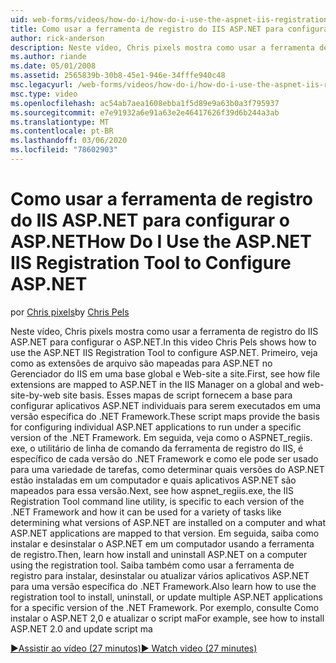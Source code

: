 ```yaml
---
uid: web-forms/videos/how-do-i/how-do-i-use-the-aspnet-iis-registration-tool-to-configure-aspnet
title: Como usar a ferramenta de registro do IIS ASP.NET para configurar o ASP.NET | Microsoft Docs
author: rick-anderson
description: Neste vídeo, Chris pixels mostra como usar a ferramenta de registro do IIS ASP.NET para configurar o ASP.NET. Primeiro, veja como as extensões de arquivo são mapeadas para ASP.NET no...
ms.author: riande
ms.date: 05/01/2008
ms.assetid: 2565839b-30b8-45e1-946e-34fffe940c48
msc.legacyurl: /web-forms/videos/how-do-i/how-do-i-use-the-aspnet-iis-registration-tool-to-configure-aspnet
msc.type: video
ms.openlocfilehash: ac54ab7aea1608ebba1f5d89e9a63b0a3f795937
ms.sourcegitcommit: e7e91932a6e91a63e2e46417626f39d6b244a3ab
ms.translationtype: MT
ms.contentlocale: pt-BR
ms.lasthandoff: 03/06/2020
ms.locfileid: "78602903"
---
```

# <a name="how-do-i-use-the-aspnet-iis-registration-tool-to-configure-aspnet"></a><span data-ttu-id="8009e-104">Como usar a ferramenta de registro do IIS ASP.NET para configurar o ASP.NET</span><span class="sxs-lookup"><span data-stu-id="8009e-104">How Do I Use the ASP.NET IIS Registration Tool to Configure ASP.NET</span></span>

<span data-ttu-id="8009e-105">por [Chris pixels](https://twitter.com/chrispels)</span><span class="sxs-lookup"><span data-stu-id="8009e-105">by [Chris Pels](https://twitter.com/chrispels)</span></span>

<span data-ttu-id="8009e-106">Neste vídeo, Chris pixels mostra como usar a ferramenta de registro do IIS ASP.NET para configurar o ASP.NET.</span><span class="sxs-lookup"><span data-stu-id="8009e-106">In this video Chris Pels shows how to use the ASP.NET IIS Registration Tool to configure ASP.NET.</span></span> <span data-ttu-id="8009e-107">Primeiro, veja como as extensões de arquivo são mapeadas para ASP.NET no Gerenciador do IIS em uma base global e Web-site a site.</span><span class="sxs-lookup"><span data-stu-id="8009e-107">First, see how file extensions are mapped to ASP.NET in the IIS Manager on a global and web-site-by-web site basis.</span></span> <span data-ttu-id="8009e-108">Esses mapas de script fornecem a base para configurar aplicativos ASP.NET individuais para serem executados em uma versão específica do .NET Framework.</span><span class="sxs-lookup"><span data-stu-id="8009e-108">These script maps provide the basis for configuring individual ASP.NET applications to run under a specific version of the .NET Framework.</span></span> <span data-ttu-id="8009e-109">Em seguida, veja como o ASPNET\_regiis. exe, o utilitário de linha de comando da ferramenta de registro do IIS, é específico de cada versão do .NET Framework e como ele pode ser usado para uma variedade de tarefas, como determinar quais versões do ASP.NET estão instaladas em um computador e quais aplicativos ASP.NET são mapeados para essa versão.</span><span class="sxs-lookup"><span data-stu-id="8009e-109">Next, see how aspnet\_regiis.exe, the IIS Registration Tool command line utility, is specific to each version of the .NET Framework and how it can be used for a variety of tasks like determining what versions of ASP.NET are installed on a computer and what ASP.NET applications are mapped to that version.</span></span> <span data-ttu-id="8009e-110">Em seguida, saiba como instalar e desinstalar o ASP.NET em um computador usando a ferramenta de registro.</span><span class="sxs-lookup"><span data-stu-id="8009e-110">Then, learn how install and uninstall ASP.NET on a computer using the registration tool.</span></span> <span data-ttu-id="8009e-111">Saiba também como usar a ferramenta de registro para instalar, desinstalar ou atualizar vários aplicativos ASP.NET para uma versão específica do .NET Framework.</span><span class="sxs-lookup"><span data-stu-id="8009e-111">Also learn how to use the registration tool to install, uninstall, or update multiple ASP.NET applications for a specific version of the .NET Framework.</span></span> <span data-ttu-id="8009e-112">Por exemplo, consulte Como instalar o ASP.NET 2,0 e atualizar o script ma</span><span class="sxs-lookup"><span data-stu-id="8009e-112">For example, see how to install ASP.NET 2.0 and update script ma</span></span>

[<span data-ttu-id="8009e-113">&#9654;Assistir ao vídeo (27 minutos)</span><span class="sxs-lookup"><span data-stu-id="8009e-113">&#9654; Watch video (27 minutes)</span></span>](https://channel9.msdn.com/Blogs/ASP-NET-Site-Videos/how-do-i-use-the-aspnet-iis-registration-tool-to-configure-aspnet)
